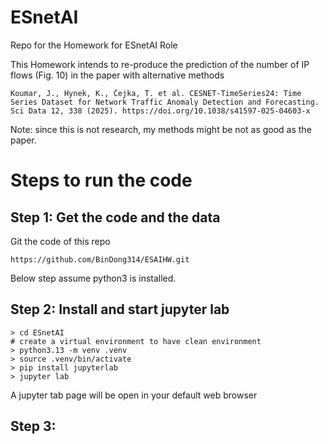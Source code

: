 # ESnetAI
Repo for the Homework for ESnetAI Role

This Homework intends to re-produce the prediction of the number of IP flows (Fig. 10) in the paper with alternative methods
```
Koumar, J., Hynek, K., Čejka, T. et al. CESNET-TimeSeries24: Time Series Dataset for Network Traffic Anomaly Detection and Forecasting. Sci Data 12, 338 (2025). https://doi.org/10.1038/s41597-025-04603-x
```
Note: since this is not research, my methods might be not as good as the paper.


# Steps to run the code
## Step 1: Get the code and the data
 Git the code of this repo
```
https://github.com/BinDong314/ESAIHW.git
```
Below step assume python3 is installed.
## Step 2: Install and start jupyter lab
```
> cd ESnetAI
# create a virtual environment to have clean environment
> python3.13 -m venv .venv
> source .venv/bin/activate
> pip install jupyterlab
> jupyter lab
```
A jupyter tab page will be open in your default web browser
## Step 3: 




